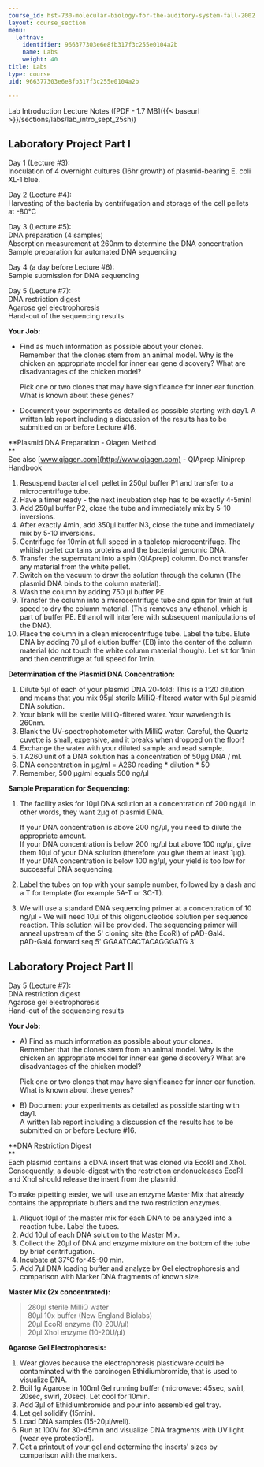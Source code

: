 ```yaml
---
course_id: hst-730-molecular-biology-for-the-auditory-system-fall-2002
layout: course_section
menu:
  leftnav:
    identifier: 966377303e6e8fb317f3c255e0104a2b
    name: Labs
    weight: 40
title: Labs
type: course
uid: 966377303e6e8fb317f3c255e0104a2b

---
```


Lab Introduction Lecture Notes ([PDF - 1.7 MB]({{< baseurl >}}/sections/labs/lab_intro_sept_25sh))

Laboratory Project Part I
-------------------------

Day 1 (Lecture #3):  
Inoculation of 4 overnight cultures (16hr growth) of plasmid-bearing E. coli XL-1 blue.

Day 2 (Lecture #4):  
Harvesting of the bacteria by centrifugation and storage of the cell pellets at -80°C

Day 3 (Lecture #5):  
DNA preparation (4 samples)  
Absorption measurement at 260nm to determine the DNA concentration  
Sample preparation for automated DNA sequencing

Day 4 (a day before Lecture #6):  
Sample submission for DNA sequencing

Day 5 (Lecture #7):  
DNA restriction digest  
Agarose gel electrophoresis  
Hand-out of the sequencing results

**Your Job:**

*   Find as much information as possible about your clones.  
    Remember that the clones stem from an animal model. Why is the chicken an appropriate model for inner ear gene discovery? What are disadvantages of the chicken model?  
      
    Pick one or two clones that may have significance for inner ear function. What is known about these genes?
*   Document your experiments as detailed as possible starting with day1. A written lab report including a discussion of the results has to be submitted on or before Lecture #16.

**Plasmid DNA Preparation - Qiagen Method  
**  
See also [www.qiagen.com](http://www.qiagen.com) - QIAprep Miniprep Handbook

1.  Resuspend bacterial cell pellet in 250µl buffer P1 and transfer to a microcentrifuge tube.
2.  Have a timer ready - the next incubation step has to be exactly 4-5min!
3.  Add 250µl buffer P2, close the tube and immediately mix by 5-10 inversions.
4.  After exactly 4min, add 350µl buffer N3, close the tube and immediately mix by 5-10 inversions.
5.  Centrifuge for 10min at full speed in a tabletop microcentrifuge. The whitish pellet contains proteins and the bacterial genomic DNA.
6.  Transfer the supernatant into a spin (QIAprep) column. Do not transfer any material from the white pellet.
7.  Switch on the vacuum to draw the solution through the column (The plasmid DNA binds to the column material).
8.  Wash the column by adding 750 µl buffer PE.
9.  Transfer the column into a microcentrifuge tube and spin for 1min at full speed to dry the column material. (This removes any ethanol, which is part of buffer PE. Ethanol will interfere with subsequent manipulations of the DNA).
10.  Place the column in a clean microcentrifuge tube. Label the tube. Elute DNA by adding 70 µl of elution buffer (EB) into the center of the column material (do not touch the white column material though). Let sit for 1min and then centrifuge at full speed for 1min.

**Determination of the Plasmid DNA Concentration:**

1.  Dilute 5µl of each of your plasmid DNA 20-fold: This is a 1:20 dilution and means that you mix 95µl sterile MilliQ-filtered water with 5µl plasmid DNA solution.
2.  Your blank will be sterile MilliQ-filtered water. Your wavelength is 260nm.
3.  Blank the UV-spectrophotometer with MilliQ water. Careful, the Quartz cuvette is small, expensive, and it breaks when dropped on the floor!
4.  Exchange the water with your diluted sample and read sample.
5.  1 A260 unit of a DNA solution has a concentration of 50µg DNA / ml.
6.  DNA concentration in µg/ml = A260 reading \* dilution \* 50
7.  Remember, 500 µg/ml equals 500 ng/µl

**Sample Preparation for Sequencing:**

1.  The facility asks for 10µl DNA solution at a concentration of 200 ng/µl. In other words, they want 2µg of plasmid DNA.  
      
    If your DNA concentration is above 200 ng/µl, you need to dilute the appropriate amount.  
    If your DNA concentration is below 200 ng/µl but above 100 ng/µl, give them 10µl of your DNA solution (therefore you give them at least 1µg).  
    If your DNA concentration is below 100 ng/µl, your yield is too low for successful DNA sequencing.
2.  Label the tubes on top with your sample number, followed by a dash and a T for template (for example 5A-T or 3C-T).
3.  We will use a standard DNA sequencing primer at a concentration of 10 ng/µl - We will need 10µl of this oligonucleotide solution per sequence reaction. This solution will be provided. The sequencing primer will anneal upstream of the 5' cloning site (the EcoRI) of pAD-Gal4.  
    pAD-Gal4 forward seq 5' GGAATCACTACAGGGATG 3'

Laboratory Project Part II
--------------------------

Day 5 (Lecture #7):  
DNA restriction digest  
Agarose gel electrophoresis  
Hand-out of the sequencing results

**Your Job:**

*   A) Find as much information as possible about your clones.  
    Remember that the clones stem from an animal model. Why is the chicken an appropriate model for inner ear gene discovery? What are disadvantages of the chicken model?  
      
    Pick one or two clones that may have significance for inner ear function. What is known about these genes?
*   B) Document your experiments as detailed as possible starting with day1.  
    A written lab report including a discussion of the results has to be submitted on or before Lecture #16.

**DNA Restriction Digest  
**  
Each plasmid contains a cDNA insert that was cloned via EcoRI and XhoI. Consequently, a double-digest with the restriction endonucleases EcoRI and XhoI should release the insert from the plasmid.

To make pipetting easier, we will use an enzyme Master Mix that already contains the appropriate buffers and the two restriction enzymes.

1.  Aliquot 10µl of the master mix for each DNA to be analyzed into a reaction tube. Label the tubes.
2.  Add 10µl of each DNA solution to the Master Mix.
3.  Collect the 20µl of DNA and enzyme mixture on the bottom of the tube by brief centrifugation.
4.  Incubate at 37°C for 45-90 min.
5.  Add 7µl DNA loading buffer and analyze by Gel electrophoresis and comparison with Marker DNA fragments of known size.

**Master Mix (2x concentrated):**

> 280µl sterile MilliQ water  
> 80µl 10x buffer (New England Biolabs)  
> 20µl EcoRI enzyme (10-20U/µl)  
> 20µl XhoI enzyme (10-20U/µl)

**Agarose Gel Electrophoresis:**

1.  Wear gloves because the electrophoresis plasticware could be contaminated with the carcinogen Ethidiumbromide, that is used to visualize DNA.
2.  Boil 1g Agarose in 100ml Gel running buffer (microwave: 45sec, swirl, 20sec, swirl, 20sec). Let cool for 10min.
3.  Add 3µl of Ethidiumbromide and pour into assembled gel tray.
4.  Let gel solidify (15min).
5.  Load DNA samples (15-20µl/well).
6.  Run at 100V for 30-45min and visualize DNA fragments with UV light (wear eye protection!).
7.  Get a printout of your gel and determine the inserts' sizes by comparison with the markers.
